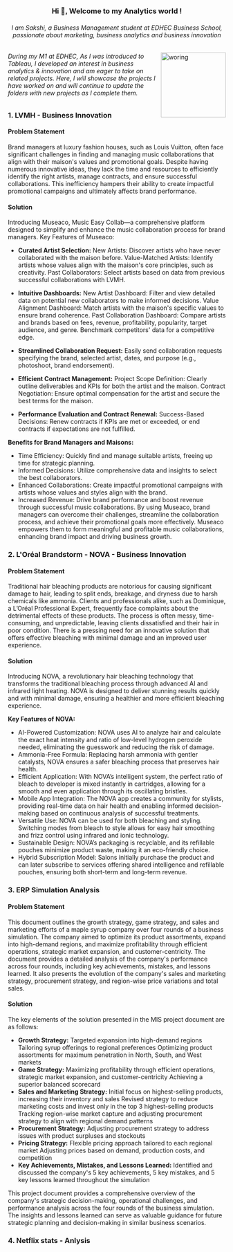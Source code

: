 <h3 align="center">Hi 👋, Welcome to my Analytics world !</h3>

<h6 align="center">I am Sakshi, a Business Management student at EDHEC Business School, passionate about marketing, business analytics and business innovation</h6>

<img align="right" alt="woring" width="150" src="https://i.pinimg.com/originals/e7/26/c7/e726c74ac081eed50feee1433d12c998.gif">

<h6 align="Left">During my M1 at EDHEC, As I was introduced to Tableau, I developed an interest in business analytics & innovation and am eager to take on related projects. Here, I will showcase the projects I have worked on and will continue to update the folders with new projects as I complete them.</h6>

<h3 align="Left">1. LVMH - Business Innovation</h3>
<h4 align="Left">Problem Statement</h4>
Brand managers at luxury fashion houses, such as Louis Vuitton, often face significant challenges in finding and managing music collaborations that align with their maison's values and promotional goals. Despite having numerous innovative ideas, they lack the time and resources to efficiently identify the right artists, manage contracts, and ensure successful collaborations. This inefficiency hampers their ability to create impactful promotional campaigns and ultimately affects brand performance.

<h4 align="Left">Solution</h4>
Introducing Museaco, Music Easy Collab—a comprehensive platform designed to simplify and enhance the music collaboration process for brand managers.
Key Features of Museaco:

- <b>Curated Artist Selection:</b>
New Artists: Discover artists who have never collaborated with the maison before.
Value-Matched Artists: Identify artists whose values align with the maison's core principles, such as creativity.
Past Collaborators: Select artists based on data from previous successful collaborations with LVMH.

- <b>Intuitive Dashboards:</b>
New Artist Dashboard: Filter and view detailed data on potential new collaborators to make informed decisions.
Value Alignment Dashboard: Match artists with the maison's specific values to ensure brand coherence.
Past Collaboration Dashboard: Compare artists and brands based on fees, revenue, profitability, popularity, target audience, and genre. Benchmark competitors' data for a competitive edge.

- <b>Streamlined Collaboration Request:</b>
Easily send collaboration requests specifying the brand, selected artist, dates, and purpose (e.g., photoshoot, brand endorsement).

- <b>Efficient Contract Management:</b>
Project Scope Definition: Clearly outline deliverables and KPIs for both the artist and the maison.
Contract Negotiation: Ensure optimal compensation for the artist and secure the best terms for the maison.

- <b>Performance Evaluation and Contract Renewal:</b>
Success-Based Decisions: Renew contracts if KPIs are met or exceeded, or end contracts if expectations are not fulfilled.

<b>Benefits for Brand Managers and Maisons:</b>
- Time Efficiency: Quickly find and manage suitable artists, freeing up time for strategic planning.
- Informed Decisions: Utilize comprehensive data and insights to select the best collaborators.
- Enhanced Collaborations: Create impactful promotional campaigns with artists whose values and styles align with the brand.
- Increased Revenue: Drive brand performance and boost revenue through successful music collaborations.
By using Museaco, brand managers can overcome their challenges, streamline the collaboration process, and achieve their promotional goals more effectively. Museaco empowers them to form meaningful and profitable music collaborations, enhancing brand impact and driving business growth.

<h3 align="Left">2. L'Oréal Brandstorm - NOVA - Business Innovation</h3>
<h4 align="Left">Problem Statement</h4>
Traditional hair bleaching products are notorious for causing significant damage to hair, leading to split ends, breakage, and dryness due to harsh chemicals like ammonia. Clients and professionals alike, such as Dominique, a L’Oréal Professional Expert, frequently face complaints about the detrimental effects of these products. The process is often messy, time-consuming, and unpredictable, leaving clients dissatisfied and their hair in poor condition. There is a pressing need for an innovative solution that offers effective bleaching with minimal damage and an improved user experience.


<h4 align="Left">Solution</h4>
Introducing NOVA, a revolutionary hair bleaching technology that transforms the traditional bleaching process through advanced AI and infrared light heating. NOVA is designed to deliver stunning results quickly and with minimal damage, ensuring a healthier and more efficient bleaching experience.

<b>Key Features of NOVA:</b>
- AI-Powered Customization: NOVA uses AI to analyze hair and calculate the exact heat intensity and ratio of low-level hydrogen peroxide needed, eliminating the guesswork and reducing the risk of damage.
- Ammonia-Free Formula: Replacing harsh ammonia with gentler catalysts, NOVA ensures a safer bleaching process that preserves hair health.
- Efficient Application: With NOVA’s intelligent system, the perfect ratio of bleach to developer is mixed instantly in cartridges, allowing for a smooth and even application through its oscillating bristles.
- Mobile App Integration: The NOVA app creates a community for stylists, providing real-time data on hair health and enabling informed decision-making based on continuous analysis of successful treatments.
- Versatile Use: NOVA can be used for both bleaching and styling. Switching modes from bleach to style allows for easy hair smoothing and frizz control using infrared and ionic technology.
- Sustainable Design: NOVA’s packaging is recyclable, and its refillable pouches minimize product waste, making it an eco-friendly choice.
- Hybrid Subscription Model: Salons initially purchase the product and can later subscribe to services offering shared intelligence and refillable pouches, ensuring both short-term and long-term revenue.

<h3 align="Left">3. ERP Simulation Analysis</h3>
<h4 align="Left">Problem Statement</h4>
This document outlines the growth strategy, game strategy, and sales and marketing efforts of a maple syrup company over four rounds of a business simulation. The company aimed to optimize its product assortments, expand into high-demand regions, and maximize profitability through efficient operations, strategic market expansion, and customer-centricity.
The document provides a detailed analysis of the company's performance across four rounds, including key achievements, mistakes, and lessons learned. It also presents the evolution of the company's sales and marketing strategy, procurement strategy, and region-wise price variations and total sales.

<h4 align="Left">Solution</h4>

The key elements of the solution presented in the MIS project document are as follows:
- **Growth Strategy:**
  Targeted expansion into high-demand regions
  Tailoring syrup offerings to regional preferences
  Optimizing product assortments for maximum penetration in North, South, and West markets
- **Game Strategy:**
  Maximizing profitability through efficient operations, strategic market expansion, and customer-centricity
  Achieving a superior balanced scorecard
- **Sales and Marketing Strategy:**
  Initial focus on highest-selling products, increasing their inventory and sales
  Revised strategy to reduce marketing costs and invest only in the top 3 highest-selling products
  Tracking region-wise market capture and adjusting procurement strategy to align with regional demand patterns
- **Procurement Strategy:**
  Adjusting procurement strategy to address issues with product surpluses and stockouts
- **Pricing Strategy:**
  Flexible pricing approach tailored to each regional market
  Adjusting prices based on demand, production costs, and competition
- **Key Achievements, Mistakes, and Lessons Learned:**
  Identified and discussed the company's 5 key achievements, 5 key mistakes, and 5 key lessons learned throughout the simulation
  
This project document provides a comprehensive overview of the company's strategic decision-making, operational challenges, and performance analysis across the four rounds of the business simulation. The insights and lessons learned can serve as valuable guidance for future strategic planning and decision-making in similar business scenarios.


<h3 align="Left">4. Netflix stats - Anlysis</h3>
